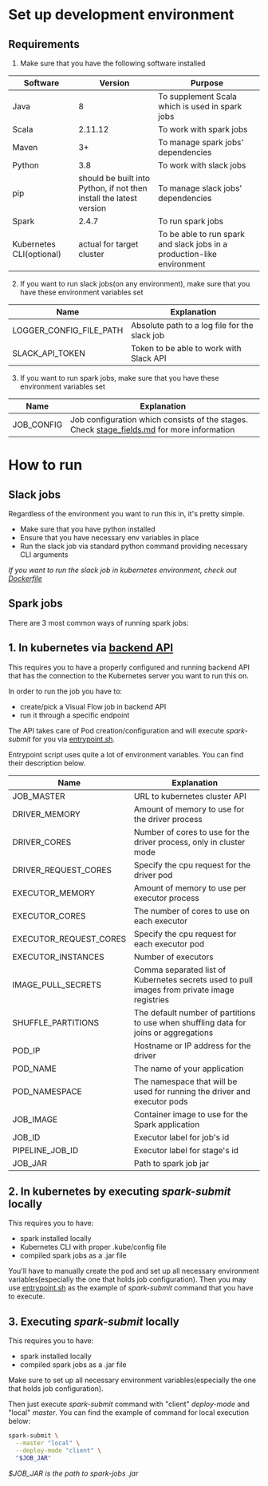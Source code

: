 # Set up development environment

## Requirements

1) Make sure that you have the following software installed

| Software                   | Version                                                                       | Purpose                                                                 |
|----------------------------|-------------------------------------------------------------------------------|-------------------------------------------------------------------------|
| Java                       | 8                                                                             | To supplement Scala which is used in spark jobs                         |
| Scala                      | 2.11.12                                                                       | To work with spark jobs                                                 |
| Maven                      | 3+                                                                            | To manage spark jobs' dependencies                                      |
| Python                     | 3.8                                                                           | To work with slack jobs                                                 |
| pip                        | should be built into Python, if not then install the latest version           | To manage slack jobs' dependencies                                      |
| Spark                      | 2.4.7                                                                         | To run spark jobs                                                       |
| Kubernetes CLI(optional)   | actual for target cluster                                                     | To be able to run spark and slack jobs in a production-like environment |

2) If you want to run slack jobs(on any environment), make sure that you have these environment variables set

| Name                    | Explanation                                   |
|-------------------------|-----------------------------------------------|
| LOGGER_CONFIG_FILE_PATH | Absolute path to a log file for the slack job |
| SLACK_API_TOKEN         | Token to be able to work with Slack API       |

3) If you want to run spark jobs, make sure that you have these environment variables set

| Name                   | Explanation                                                                                                     |
|------------------------|-----------------------------------------------------------------------------------------------------------------|
| JOB_CONFIG             | Job configuration which consists of the stages. Check [stage_fields.md](./stage_fields.md) for more information |

# How to run

## Slack jobs
Regardless of the environment you want to run this in, it's pretty simple.
- Make sure that you have python installed
- Ensure that you have necessary env variables in place
- Run the slack job via standard python command providing necessary CLI arguments

_If you want to run the slack job in kubernetes environment, check out [Dockerfile](./slack-job/Dockerfile)_

## Spark jobs
There are 3 most common ways of running spark jobs:

## 1. In kubernetes via [backend API](https://github.com/ibagomel/Visual-Flow-backend)
This requires you to have a properly configured and running backend API that has the connection to the Kubernetes server you want to run this on.

In order to run the job you have to:
- create/pick a Visual Flow job in backend API
- run it through a specific endpoint

The API takes care of Pod creation/configuration and will execute _spark-submit_ for you via [entrypoint.sh](./spark-job/entrypoint.sh). 

Entrypoint script uses quite a lot of environment variables. You can find their description below.

| Name                   | Explanation                                                                                                     |
|------------------------|-----------------------------------------------------------------------------------------------------------------|
| JOB_MASTER             | URL to kubernetes cluster API                                                                                   |
| DRIVER_MEMORY          | Amount of memory to use for the driver process                                                                  |
| DRIVER_CORES           | Number of cores to use for the driver process, only in cluster mode                                             |
| DRIVER_REQUEST_CORES   | Specify the cpu request for the driver pod                                                                      |
| EXECUTOR_MEMORY        | Amount of memory to use per executor process                                                                    |
| EXECUTOR_CORES         | The number of cores to use on each executor                                                                     |
| EXECUTOR_REQUEST_CORES | Specify the cpu request for each executor pod                                                                   |
| EXECUTOR_INSTANCES     | Number of executors                                                                                             |
| IMAGE_PULL_SECRETS     | Comma separated list of Kubernetes secrets used to pull images from private image registries                    |
| SHUFFLE_PARTITIONS     | The default number of partitions to use when shuffling data for joins or aggregations                           |
| POD_IP                 | Hostname or IP address for the driver                                                                           |
| POD_NAME               | The name of your application                                                                                    |
| POD_NAMESPACE          | The namespace that will be used for running the driver and executor pods                                        |
| JOB_IMAGE              | Container image to use for the Spark application                                                                |
| JOB_ID                 | Executor label for job's id                                                                                     |
| PIPELINE_JOB_ID        | Executor label for stage's id                                                                                   |
| JOB_JAR                | Path to spark job jar                                                                                           |

## 2. In kubernetes by executing _spark-submit_ locally
This requires you to have:
- spark installed locally
- Kubernetes CLI with proper .kube/config file
- compiled spark jobs as a .jar file

You'll have to manually create the pod and set up all necessary environment variables(especially the one that holds job configuration).
Then you may use [entrypoint.sh](./spark-job/entrypoint.sh) as the example of _spark-submit_ command that you have to execute.
## 3. Executing _spark-submit_ locally
This requires you to have:
- spark installed locally
- compiled spark jobs as a .jar file

Make sure to set up all necessary environment variables(especially the one that holds job configuration).

Then just execute _spark-submit_ command with "client" _deploy-mode_ and "local" _master_. You can find the example of command for local execution below:

```bash
spark-submit \
  --master "local" \
  --deploy-mode "client" \
  "$JOB_JAR"
```
_$JOB_JAR is the path to spark-jobs .jar_
